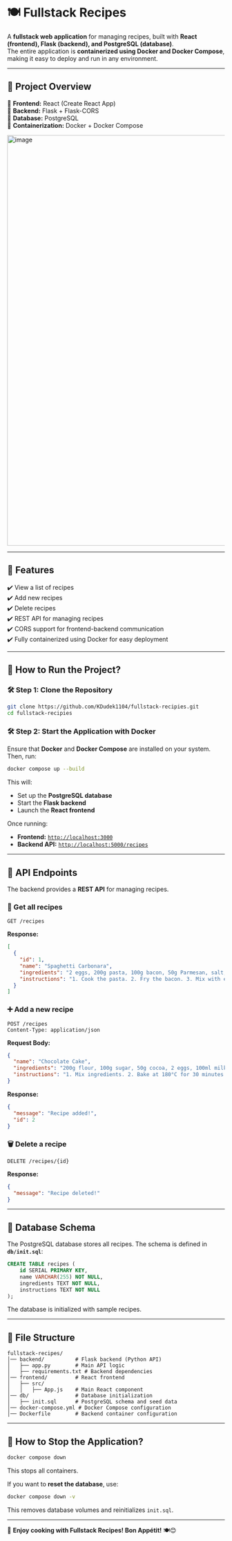 # **🍽️ Fullstack Recipes**
A **fullstack web application** for managing recipes, built with **React (frontend), Flask (backend), and PostgreSQL (database)**.  
The entire application is **containerized using Docker and Docker Compose**, making it easy to deploy and run in any environment.

---

## **📌 Project Overview**
🔹 **Frontend:** React (Create React App)  
🔹 **Backend:** Flask + Flask-CORS  
🔹 **Database:** PostgreSQL  
🔹 **Containerization:** Docker + Docker Compose  

<img width="951" alt="image" src="https://github.com/user-attachments/assets/2dc785fd-51d0-4d67-84ea-deb389ba4ff6" />


---

## **📌 Features**
✔️ View a list of recipes  
✔️ Add new recipes  
✔️ Delete recipes  
✔️ REST API for managing recipes  
✔️ CORS support for frontend-backend communication  
✔️ Fully containerized using Docker for easy deployment  

---

## **📌 How to Run the Project?**
### **🛠️ Step 1: Clone the Repository**
```bash
git clone https://github.com/KDudek1104/fullstack-recipies.git
cd fullstack-recipies
```

### **🛠️ Step 2: Start the Application with Docker**
Ensure that **Docker** and **Docker Compose** are installed on your system. Then, run:
```bash
docker compose up --build
```
This will:
- Set up the **PostgreSQL database**
- Start the **Flask backend**
- Launch the **React frontend**

Once running:
- **Frontend:** [`http://localhost:3000`](http://localhost:3000)  
- **Backend API:** [`http://localhost:5000/recipes`](http://localhost:5000/recipes)  

---

## **📌 API Endpoints**
The backend provides a **REST API** for managing recipes.

### **📖 Get all recipes**
```http
GET /recipes
```
**Response:**
```json
[
  {
    "id": 1,
    "name": "Spaghetti Carbonara",
    "ingredients": "2 eggs, 200g pasta, 100g bacon, 50g Parmesan, salt, pepper",
    "instructions": "1. Cook the pasta. 2. Fry the bacon. 3. Mix with eggs and cheese."
  }
]
```

### **➕ Add a new recipe**
```http
POST /recipes
Content-Type: application/json
```
**Request Body:**
```json
{
  "name": "Chocolate Cake",
  "ingredients": "200g flour, 100g sugar, 50g cocoa, 2 eggs, 100ml milk",
  "instructions": "1. Mix ingredients. 2. Bake at 180°C for 30 minutes."
}
```
**Response:**
```json
{
  "message": "Recipe added!",
  "id": 2
}
```

### **🗑️ Delete a recipe**
```http
DELETE /recipes/{id}
```
**Response:**
```json
{
  "message": "Recipe deleted!"
}
```

---

## **📌 Database Schema**
The PostgreSQL database stores all recipes. The schema is defined in **`db/init.sql`**:

```sql
CREATE TABLE recipes (
    id SERIAL PRIMARY KEY,
    name VARCHAR(255) NOT NULL,
    ingredients TEXT NOT NULL,
    instructions TEXT NOT NULL
);
```
The database is initialized with sample recipes.

---

## **📌 File Structure**
```
fullstack-recipes/
│── backend/          # Flask backend (Python API)
│   ├── app.py        # Main API logic
│   ├── requirements.txt # Backend dependencies
│── frontend/         # React frontend
│   ├── src/
│   │   ├── App.js    # Main React component
│── db/               # Database initialization
│   ├── init.sql      # PostgreSQL schema and seed data
│── docker-compose.yml # Docker Compose configuration
│── Dockerfile        # Backend container configuration
```

---

## **📌 How to Stop the Application?**
```bash
docker compose down
```
This stops all containers.

If you want to **reset the database**, use:
```bash
docker compose down -v
```
This removes database volumes and reinitializes `init.sql`.

---

🚀 **Enjoy cooking with Fullstack Recipes! Bon Appétit!** 🍽️😊
